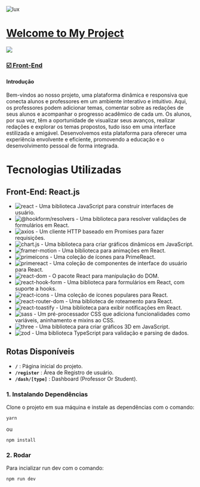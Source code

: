 ![lux](https://github.com/user-attachments/assets/5f75b7d6-a438-47e7-ae0e-e9288d40b07b)

<h1 align="left">
 <a href="https://cliente-15.vercel.app/" target="_blank">Welcome to My Project</a>
</h1>

<div align="left">
  <a href="https://cliente-15.vercel.app/">
    <img src="https://img.shields.io/badge/LINK%20Vercel-000000.svg?style=for-the-badge&logo=Vercel&labelColor=000">
  </a>
</div>

<div align="left">
 <h3>
 <a href="#front-end-nextjs">☑️ Front-End</a>
  </h3>
</div>

#### Introdução
Bem-vindos ao nosso projeto, uma plataforma dinâmica e responsiva que conecta alunos e professores em um ambiente interativo e intuitivo. Aqui, os professores podem adicionar temas, comentar sobre as redações de seus alunos e acompanhar o progresso acadêmico de cada um. Os alunos, por sua vez, têm a oportunidade de visualizar seus avanços, realizar redações e explorar os temas propostos, tudo isso em uma interface estilizada e amigável. Desenvolvemos esta plataforma para oferecer uma experiência envolvente e eficiente, promovendo a educação e o desenvolvimento pessoal de forma integrada.

# Tecnologias Utilizadas
## <span id="front-end-nextjs">Front-End: React.js</span>
- ![react](https://img.shields.io/badge/react-%5E18.2.0-teal?style=for-the-badge) - Uma biblioteca JavaScript para construir interfaces de usuário.
- ![@hookform/resolvers](https://img.shields.io/badge/%40hookform%2Fresolvers-%5E3.1.1-teal?style=for-the-badge) - Uma biblioteca para resolver validações de formulários em React.
- ![axios](https://img.shields.io/badge/axios-%5E1.4.0-teal?style=for-the-badge) - Um cliente HTTP baseado em Promises para fazer requisições.
- ![chart.js](https://img.shields.io/badge/chart.js-%5E4.4.4-teal?style=for-the-badge) - Uma biblioteca para criar gráficos dinâmicos em JavaScript.
- ![framer-motion](https://img.shields.io/badge/framer--motion-%5E10.16.1-teal?style=for-the-badge) - Uma biblioteca para animações em React.
- ![primeicons](https://img.shields.io/badge/primeicons-%5E7.0.0-teal?style=for-the-badge) - Uma coleção de ícones para PrimeReact.
- ![primereact](https://img.shields.io/badge/primereact-%5E10.8.2-teal?style=for-the-badge) - Uma coleção de componentes de interface do usuário para React.
- ![react-dom](https://img.shields.io/badge/react--dom-%5E18.2.0-teal?style=for-the-badge) - O pacote React para manipulação do DOM.
- ![react-hook-form](https://img.shields.io/badge/react--hook--form-%5E7.45.2-teal?style=for-the-badge) - Uma biblioteca para formulários em React, com suporte a hooks.
- ![react-icons](https://img.shields.io/badge/react--icons-%5E5.3.0-teal?style=for-the-badge) - Uma coleção de ícones populares para React.
- ![react-router-dom](https://img.shields.io/badge/react--router--dom-%5E6.14.2-teal?style=for-the-badge) - Uma biblioteca de roteamento para React.
- ![react-toastify](https://img.shields.io/badge/react--toastify-%5E9.1.3-teal?style=for-the-badge) - Uma biblioteca para exibir notificações em React.
- ![sass](https://img.shields.io/badge/sass-%5E1.64.1-teal?style=for-the-badge) - Um pré-processador CSS que adiciona funcionalidades como variáveis, aninhamento e mixins ao CSS.
- ![three](https://img.shields.io/badge/three-%5E0.167.1-teal?style=for-the-badge) - Uma biblioteca para criar gráficos 3D em JavaScript.
- ![zod](https://img.shields.io/badge/zod-%5E3.21.4-teal?style=for-the-badge) - Uma biblioteca TypeScript para validação e parsing de dados.

## Rotas Disponíveis

- **`/`** : Página inicial do projeto.
- **`/register`** : Área de Registro de usuário.
- **`/dash/[type]`** : Dashboard (Professor Or Student).

### 1. Instalando Dependências

Clone o projeto em sua máquina e instale as dependências com o comando:

```shell
yarn
```
ou
```shell
npm install
```

### 2. Rodar

Para incializar run dev com o comando:

```
npm run dev
```
